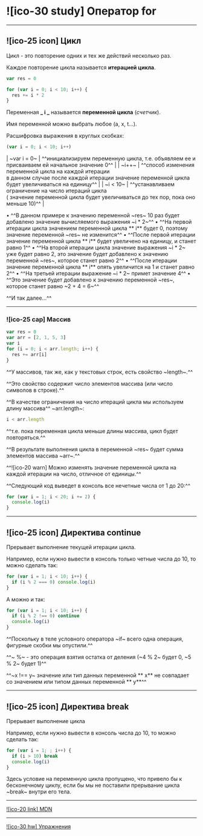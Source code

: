 # ![ico-30 study] Оператор for

_________________________________________________________

## ![ico-25 icon] Цикл

Цикл - это повторение одних и тех же действий несколько раз.

Каждое повторение цикла называется **итерацией цикла**.

~~~js
var res = 0

for (var i = 0; i < 10; i++) {
  res += i * 2
}
~~~

Переменная **_ i _**  называется **переменной цикла** (_счетчик_).

Имя переменной можно выбрать любое (a, x, t...).

Расшифровка выражения в круглых скобках:

~~~js
(var i = 0; i < 10; i++)
~~~

| ~var i = 0~ | ^^инициализируем переменную цикла, т.е. объявляем ее и присваиваем ей начальное значение 0^^ |
| ~i++~ | ^^способ изменения переменной цикла на каждой итерации<br>в данном случае после каждой итерации значение переменной цикла будет увеличиваться на единицу^^ |
| ~i < 10~ | ^^устанавливаем ограничение на число итераций цикла<br>( значение переменной цикла будет увеличиваться до тех пор, пока оно меньше 10)^^ |

• ^^В данном примере к значению переменной ~res~ 10 раз будет добавлено значение вычисляемого выражения  ~i * 2~^^
• ^^На первой итерации цикла значением переменной цикла ** i** будет 0, поэтому значение переменной ~res~ не изменится^^
• ^^После первой итерации значение переменной цикла ** i** будет увеличено на единицу, и станет равно 1^^
• ^^На второй итерации цикла значение выражения  ~i * 2~ уже будет равно 2, это значение будет добавлено к значению переменной ~res~, которое станет равно 2^^
• ^^После итерации значение переменной цикла ** i** опять увеличится на 1 и станет равно 2^^
• ^^На третьей итерации выражение  ~i * 2~ примет значение 4^^
• ^^Это значение будет добавлено к значению переменной ~res~, которое станет равно ~2 + 4 = 6~^^

^^И так далее...^^

____________________________________________________________________

### ![ico-25 cap] Массив

~~~js
var res = 0
var arr = [2, 1, 5, 3]
var i
for (i = 0; i < arr.length; i++) {
  res += arr[i]
}
~~~

^^У массивов, так же, как у текстовых строк, есть свойство ~length~.^^

^^Это свойство содержит число элементов массива (или число символов в строке).^^

^^В качестве ограничения на число итераций цикла мы используем длину массива^^ ~arr.length~:

~~~js
i < arr.length
~~~

^^т.е. пока переменная цикла меньше длины массива, цикл будет повторяться.^^

^^В результате выполнения цикла в переменной ~res~ будет сумма элементов массива ~arr~.^^

^^![ico-20 warn] Можно изменять значение переменной цикла на каждой итерации на число, отличное от единицы.^^

^^Следующий код выведет в консоль все нечетные числа от 1 до 20:^^

~~~js
for (var i = 1; i < 20; i += 2) {
  console.log(i)
}
~~~

_____________________________________________________________________

## ![ico-25 icon] Директива continue

Прерывает выполнение текущей итерации цикла.

Например, если нужно вывести в консоль только четные числа до 10, то можно сделать так:

~~~js
for (var i = 1; i < 10; i++) {
  if (i % 2 === 0) console.log(i)
}
~~~

А можно и так:

~~~js
for (var i = 1; i < 10; i++) {
  if (i % 2 !== 0) continue
  console.log(i)
}
~~~

^^Поскольку в теле условного оператора  ~if~  всего одна операция, фигурные скобки мы опустили.^^

^^~ %~ - это операция взятия остатка от деления (~4 % 2~ будет 0, ~5 % 2~ будет 1)^^

^^~x !== y~  значение или тип данных переменной ** x** не совпадает со значением или типом данных переменной ** y**^^

_____________________________________________________________________

## ![ico-25 icon] Директива break

Прерывает выполнение цикла

Например, если нужно вывести в консоль  числа до 10, то можно сделать так:

~~~js
for (var i = 1; ; i++) {
  if (i > 10) break
  console.log(i)
}
~~~

Здесь условие на переменную цикла пропущено, что привело бы к бесконечному циклу, если бы мы не поставили прерывание цикла ~break~ внутри его тела.

____________________________________________________________________

[![ico-20 link] MDN](external/mdn-for)

__________________________

[![ico-30 hw] Упражнения](test/for)
